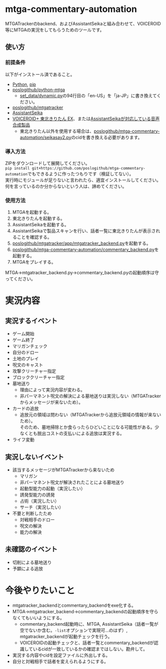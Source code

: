 # mtga-commentary-automation

MTGATrackerのbackend、およびAssistantSeikaと組み合わせて、VOICEROID等にMTGAの実況をしてもらうためのツールです。
 
## 使い方

### 前提条件

以下がインストール済であること。

* [Python](https://www.python.org/), [pip](https://pypi.org/project/pip/)
* [poslogithub/python-mtga](https://github.com/poslogithub/python-mtga)
  * [set_data/dynamic.py](https://github.com/poslogithub/python-mtga/blob/master/source/mtga/set_data/dynamic.py)の94行目の「en-US」を「ja-JP」に書き換えてください。
* [poslogithub/mtgatracker](https://github.com/poslogithub/mtgatracker)
* [AssistantSeika](https://hgotoh.jp/wiki/doku.php/documents/voiceroid/assistantseika/start)
* [VOICEROID+ 東北きりたん EX](https://www.ah-soft.com/voiceroid/kiritan/)、または[AssistantSeikaが対応している音声合成製品](https://hgotoh.jp/wiki/doku.php/documents/voiceroid/assistantseika/assistantseika-004)
  * 東北きりたん以外を使用する場合は、[poslogithub/mtga-commentary-automation/seikasay2.py](https://github.com/poslogithub/mtga-commentary-automation/blob/main/src/mtgacommentary/seikasay2.py)のcidを書き換える必要があります。

### 導入方法

ZIPをダウンロードして展開してください。<br />
`pip install git+https://github.com/poslogithub/mtga-commentary-automation`でもできるように作ったつもりです（検証してない）。<br />
実行時にモジュールが足りないと言われたら、適宜インストールしてください。<br />
何を言っているのか分からないという人は、諦めてください。<br />

### 使用方法

1. MTGAを起動する。
2. 東北きりたんを起動する。
3. AssistantSeikaを起動する。
4. AssistantSeikaで製品スキャンを行い、話者一覧に東北きりたんが表示されることを確認する。
5. [poslogithub/mtgatracker/app/mtgatracker_backend.py](https://github.com/poslogithub/mtgatracker/blob/master/app/mtgatracker_backend.py)を起動する。
6. [poslogithub/mtga-commentary-automation/commentary_backend.py](https://github.com/poslogithub/mtga-commentary-automation/blob/main/src/mtgacommentary/commentary_backend.py)を起動する。
7. MTGAをプレイする。

MTGA→mtgatracker_backend.py→commentary_backend.pyの起動順序は守ってください。

# 実況内容

## 実況するイベント

* ゲーム開始
* ゲーム終了
* マリガンチェック
* 自分のドロー
* 土地のプレイ
* 呪文のキャスト
* 攻撃クリーチャー指定
* ブロッククリーチャー指定
* 墓地送り
  * 理由によって実況内容が変わる。
  * 非パーマネント呪文の解決による墓地送りは実況しない（MTGATrackerからメッセージが来ないため）。
* カードの追放
  * 追放元の領域は問わない（MTGATrackerから追放元領域の情報が来ないため）。<br />そのため、墓地掃除とか食らったらひどいことになる可能性がある。少なくとも脱出コストの支払いによる追放は実況する。
* ライフ変動

## 実況しないイベント

* 該当するメッセージがMTGATrackerから来ないため
  * マリガン
  * 非パーマネント呪文が解決されたことによる墓地送り
  * 起動型能力の起動（実況したい）
  * 誘発型能力の誘発
  * 占術（実況したい）
  * サーチ（実況したい）
* 不要と判断したため
  * 対戦相手のドロー
  * 呪文の解決
  * 能力の解決

## 未確認のイベント

* 切削による墓地送り
* 予顕による追放

# 今後やりたいこと

* mtgatracker_backendとcommentary_backendをexe化する。
* MTGA→mtgatracker_backend→commentary_backendの起動順序を守らなくてもいいようにする。
  * commentary_backend起動時に、MTGA, AssistantSeika（話者一覧が空でないか含む。`-list`オプションで実現可...のはず）, mtgatracker_backendが起動チェックを行う。
  * VOICEROIDの起動チェックと、話者一覧とcommentary_backendが認識しているcidが一致しているかの確認まではしない。勘弁して。
* 実況する内容やcidを設定ファイルに外出しする。
* 自分と対戦相手で話者を変えられるようにする。
